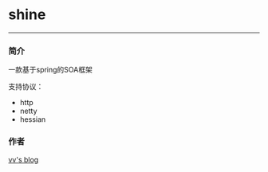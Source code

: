 # shine

----------

### 简介


一款基于spring的SOA框架

支持协议：
- http
- netty
- hessian

### 作者
[vv's blog](http://blog.csdn.net/williamxww1)
